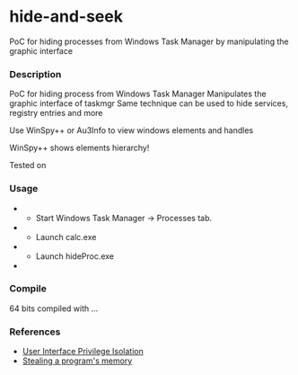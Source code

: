 # hide-and-seek

PoC for hiding processes from Windows Task Manager by manipulating the graphic interface

### Description


 PoC for hiding process from Windows Task Manager
 Manipulates the graphic interface of taskmgr
 Same technique can be used to hide services, registry entries and more
 
 Use WinSpy++ or Au3Info to view windows elements and handles
 
 
 WinSpy++ shows elements hierarchy!
 
 Tested on 

### Usage

 *  - Start Windows Task Manager -> Processes tab.
 *  - Launch calc.exe
 *  - Launch hideProc.exe
 * 

### Compile

64 bits
compiled with ...

### References
 
 * [User Interface Privilege Isolation](https://en.wikipedia.org/wiki/User_Interface_Privilege_Isolation)
 * [Stealing a program's memory](http://www.codeproject.com/Articles/5570/Stealing-Program-s-Memory)
